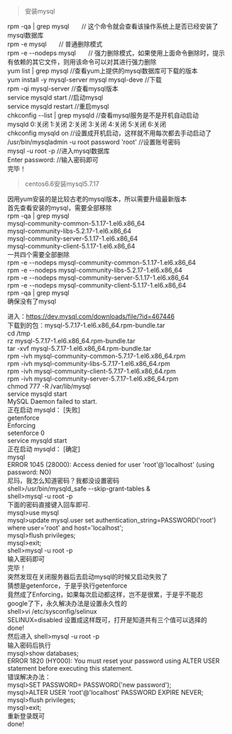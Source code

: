 >安装mysql

rpm -qa | grep mysql　　// 这个命令就会查看该操作系统上是否已经安装了mysql数据库</br>
rpm -e mysql　　// 普通删除模式</br>
rpm -e --nodeps mysql　　// 强力删除模式，如果使用上面命令删除时，提示有依赖的其它文件，则用该命令可以对其进行强力删除</br>
yum list | grep mysql	 //查看yum上提供的mysql数据库可下载的版本</br>
yum install -y mysql-server mysql mysql-deve	//下载</br>
rpm -qi mysql-server	//查看mysql版本</br>
service mysqld start	//启动mysql</br>
service mysqld restart	//重启mysql</br>
chkconfig --list | grep mysqld	//查看mysql服务是不是开机自动启动</br>
mysqld             0:关闭    1:关闭    2:关闭    3:关闭    4:关闭    5:关闭    6:关闭</br>
chkconfig mysqld on	//设置成开机启动，这样就不用每次都去手动启动了</br>
/usr/bin/mysqladmin -u root password 'root'	//设置账号密码</br>
mysql -u root -p	//进入mysql数据库</br>
Enter password:		//输入密码即可</br>
完毕！</br>

>centos6.6安装mysql5.7.17

因用yum安装的是比较古老的mysql版本，所以需要升级最新版本</br>
首先查看安装的mysql，需要全部移除</br>
rpm -qa | grep mysql</br>
mysql-community-common-5.1.17-1.el6.x86_64</br>
mysql-community-libs-5.2.17-1.el6.x86_64</br>
mysql-community-server-5.1.17-1.el6.x86_64</br>
mysql-community-client-5.1.17-1.el6.x86_64</br>
一共四个需要全部删除</br>
rpm -e --nodeps mysql-community-common-5.1.17-1.el6.x86_64</br>
rpm -e --nodeps mysql-community-libs-5.2.17-1.el6.x86_64</br>
rpm -e --nodeps mysql-community-server-5.1.17-1.el6.x86_64</br>
rpm -e --nodeps mysql-community-client-5.1.17-1.el6.x86_64</br>
rpm -qa | grep mysql</br>
确保没有了mysql</br>

进入：https://dev.mysql.com/downloads/file/?id=467446</br>
下载到的包：mysql-5.7.17-1.el6.x86_64.rpm-bundle.tar</br>
cd /tmp</br>
rz mysql-5.7.17-1.el6.x86_64.rpm-bundle.tar</br>
tar -xvf mysql-5.7.17-1.el6.x86_64.rpm-bundle.tar</br>
rpm -ivh mysql-community-common-5.7.17-1.el6.x86_64.rpm</br>
rpm -ivh mysql-community-libs-5.7.17-1.el6.x86_64.rpm</br>
rpm -ivh mysql-community-client-5.7.17-1.el6.x86_64.rpm</br>
rpm -ivh mysql-community-server-5.7.17-1.el6.x86_64.rpm</br>
chmod 777 -R /var/lib/mysql</br>
service mysqld start</br>
MySQL Daemon failed to start.</br>
正在启动 mysqld： [失败]</br>
getenforce</br>
Enforcing</br>
setenforce 0</br>
service mysqld start</br>
正在启动 mysqld： [确定]</br>
mysql</br>
ERROR 1045 (28000): Access denied for user 'root'@'localhost' (using password: NO)</br>
尼玛，我怎么知道密码？我都没设置密码</br>
shell>/usr/bin/mysqld_safe --skip-grant-tables &</br>
shell>mysql -u root -p</br>
下面的密码直接键入回车即可.</br>
mysql>use mysql</br>
mysql>update mysql.user set authentication_string=PASSWORD('root') where user='root' and host='localhost';</br>
mysql>flush privileges;</br>
mysql>exit;</br>
shell>mysql -u root -p</br>
输入密码即可</br>
完毕！</br>
突然发现在关闭服务器后去启动mysql的时候又启动失败了</br>
猜想是getenforce，于是乎执行getenforce</br>
竟然成了Enforcing，如果每次启动都这样，岂不是很累，于是乎不能忍</br>
google了下，永久解决办法是设置永久性的</br>
shell>vi /etc/sysconfig/selinux</br>
SELINUX=disabled 设置成这样既可，打开是知道共有三个值可以选择的</br>
done!</br>
然后进入
shell>mysql -u root -p</br>
输入密码后执行</br>
mysql>show databases;</br>
ERROR 1820 (HY000): You must reset your password using ALTER USER statement before executing this statement.</br>
错误解决办法：</br>
mysql>SET PASSWORD= PASSWORD('new password');</br>
mysql>ALTER USER 'root'@'localhost' PASSWORD EXPIRE NEVER;</br>
mysql>flush privileges;</br>
mysql>exit;</br>
重新登录既可</br>
done!</br>
